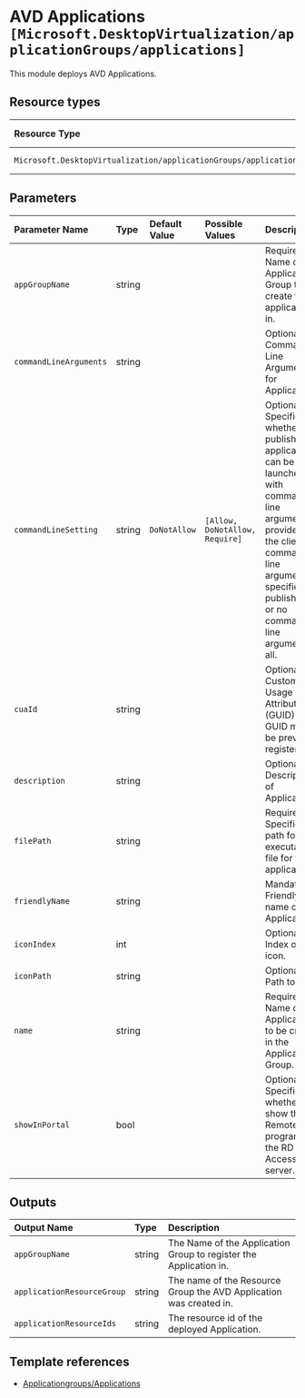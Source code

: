 # AVD Applications  `[Microsoft.DesktopVirtualization/applicationGroups/applications]`

This module deploys AVD Applications.

## Resource types

| Resource Type | Api Version |
| :-- | :-- |
| `Microsoft.DesktopVirtualization/applicationGroups/applications` | 2021-07-12 |

## Parameters

| Parameter Name | Type | Default Value | Possible Values | Description |
| :-- | :-- | :-- | :-- | :-- |
| `appGroupName` | string |  |  | Required. Name of the Application Group to create the application(s) in. |
| `commandLineArguments` | string |  |  | Optional. Command Line Arguments for Application. |
| `commandLineSetting` | string | `DoNotAllow` | `[Allow, DoNotAllow, Require]` | Optional. Specifies whether this published application can be launched with command line arguments provided by the client, command line arguments specified at publish time, or no command line arguments at all. |
| `cuaId` | string |  |  | Optional. Customer Usage Attribution id (GUID). This GUID must be previously registered |
| `description` | string |  |  | Optional. Description of Application.. |
| `filePath` | string |  |  | Required. Specifies a path for the executable file for the application. |
| `friendlyName` | string |  |  | Mandatory. Friendly name of Application.. |
| `iconIndex` | int |  |  | Optional. Index of the icon. |
| `iconPath` | string |  |  | Optional. Path to icon. |
| `name` | string |  |  | Required. Name of the Application to be created in the Application Group. |
| `showInPortal` | bool |  |  | Optional. Specifies whether to show the RemoteApp program in the RD Web Access server. |

## Outputs

| Output Name | Type | Description |
| :-- | :-- | :-- |
| `appGroupName` | string | The Name of the Application Group to register the Application in. |
| `applicationResourceGroup` | string | The name of the Resource Group the AVD Application was created in. |
| `applicationResourceIds` | string | The resource id of the deployed Application. |

## Template references

- [Applicationgroups/Applications](https://docs.microsoft.com/en-us/azure/templates/Microsoft.DesktopVirtualization/2021-07-12/applicationGroups/applications)
